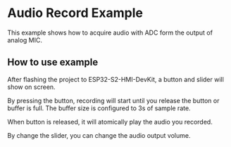 # Audio Record Example

This example shows how to acquire audio with ADC form the output of analog MIC.

## How to use example

After flashing the project to ESP32-S2-HMI-DevKit, a button and slider will show on screen.

By pressing the button, recording will start until you release the button or buffer is full. The buffer size is configured to 3s of sample rate.

When button is released, it will atomically play the audio you recorded.

By change the slider, you can change the audio output volume.
